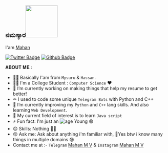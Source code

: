 ## ನಮಸ್ಕಾರ<img src="https://media.giphy.com/media/12oufCB0MyZ1Go/giphy.gif" width="100">

I'am [Mahan](https://github.com/mahanmvofficial)

[![Twitter Badge](https://img.shields.io/badge/-Twitter-1da1f2?style=flat-square&labelColor=1da1f2&logo=twitter&logoColor=white)](https://twitter.com/mahanmvofficial/)
[![Github Badge](https://img.shields.io/badge/-Github-232323?style=flat-square&logo=Github&logoColor=white)](https://github.com/mahanmvofficial)


𝐀𝐁𝐎𝐔𝐓 𝐌𝐄 :

- 👨‍💻 Basically I'am from `Mysuru` & `Hassan`.
- 👨‍🎓 I'm a College Student : `Computer Science` ❤
- 🔭 I’m currently working on making things that help my resume to get better!
- ⚰️ I used to code some unique `Telegram Bots` with Python and C++
- 🌱 I’m currently improving my `Python` and `C++` lang skills. And also learning `Web Development`.
- 🌝 My current field of interest is to learn `Java script`
- ⚡ Fun fact: I'm just an ![age](https://img.shields.io/badge/age-17-blue) Young 😄
- 😊 Skills: Nothing 🤧😂
- 😜 Ask me: Ask about anything i'm familiar with, 🤔Yes btw i know many things in multiple domains 😎
- Contact me at :-  `Telegram` [Mahan M V](https://t.me/mahanmvofficial_) & 
             `Instagram` [Mahan M V](https://Instagram.com/mahanmvofficial)
